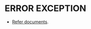 # ERROR EXCEPTION

- [Refer documents](https://docs.oracle.com/javase/tutorial/essential/exceptions/index.html).